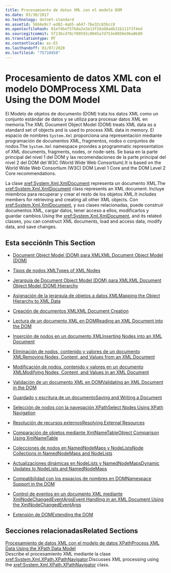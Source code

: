 ```yaml
---
title: Procesamiento de datos XML con el modelo DOM
ms.date: 03/30/2017
ms.technology: dotnet-standard
ms.assetid: 56b6e9c7-ed82-4a65-a647-7be32c83bcc8
ms.openlocfilehash: 01ef4bef57b8a2e3e13f28a98adb21b111f3f4ed
ms.sourcegitcommit: 5f236cd78cf09593c8945a7d753e0850e96a0b80
ms.translationtype: MT
ms.contentlocale: es-ES
ms.lasthandoff: 01/07/2020
ms.locfileid: "75710458"
---
```

# <a name="process-xml-data-using-the-dom-model"></a><span data-ttu-id="4a167-102">Procesamiento de datos XML con el modelo DOM</span><span class="sxs-lookup"><span data-stu-id="4a167-102">Process XML Data Using the DOM Model</span></span>
<span data-ttu-id="4a167-103">El Modelo de objetos de documento (DOM) trata los datos XML como un conjunto estándar de datos y se utiliza para procesar datos XML en memoria.</span><span class="sxs-lookup"><span data-stu-id="4a167-103">The XML Document Object Model (DOM) treats XML data as a standard set of objects and is used to process XML data in memory.</span></span> <span data-ttu-id="4a167-104">El espacio de nombres `System.Xml` proporciona una representación mediante programación de documentos XML, fragmentos, nodos o conjuntos de nodos.</span><span class="sxs-lookup"><span data-stu-id="4a167-104">The `System.Xml` namespace provides a programmatic representation of XML documents, fragments, nodes, or node-sets.</span></span> <span data-ttu-id="4a167-105">Se basa en la parte principal del nivel 1 del DOM y las recomendaciones de la parte principal del nivel 2 del DOM del W3C (World Wide Web Consortium).</span><span class="sxs-lookup"><span data-stu-id="4a167-105">It is based on the World Wide Web Consortium (W3C) DOM Level 1 Core and the DOM Level 2 Core recommendations.</span></span>  
  
 <span data-ttu-id="4a167-106">La clase <xref:System.Xml.XmlDocument> representa un documento XML.</span><span class="sxs-lookup"><span data-stu-id="4a167-106">The <xref:System.Xml.XmlDocument> class represents an XML document.</span></span> <span data-ttu-id="4a167-107">Incluye miembros para recuperar y crear el resto de los objetos XML.</span><span class="sxs-lookup"><span data-stu-id="4a167-107">It includes members for retrieving and creating all other XML objects.</span></span> <span data-ttu-id="4a167-108">Con <xref:System.Xml.XmlDocument>, y sus clases relacionadas, puede construir documentos XML, cargar datos, tener acceso a ellos, modificarlos y guardar cambios.</span><span class="sxs-lookup"><span data-stu-id="4a167-108">Using the <xref:System.Xml.XmlDocument>, and its related classes, you can construct XML documents, load and access data, modify data, and save changes.</span></span>  
  
## <a name="in-this-section"></a><span data-ttu-id="4a167-109">Esta sección</span><span class="sxs-lookup"><span data-stu-id="4a167-109">In This Section</span></span>  
  
- [<span data-ttu-id="4a167-110">Document Object Model (DOM) para XML</span><span class="sxs-lookup"><span data-stu-id="4a167-110">XML Document Object Model (DOM)</span></span>](../../../../docs/standard/data/xml/xml-document-object-model-dom.md)  
  
- [<span data-ttu-id="4a167-111">Tipos de nodos XML</span><span class="sxs-lookup"><span data-stu-id="4a167-111">Types of XML Nodes</span></span>](../../../../docs/standard/data/xml/types-of-xml-nodes.md)  
  
- [<span data-ttu-id="4a167-112">Jerarquía de Document Object Model (DOM) para XML</span><span class="sxs-lookup"><span data-stu-id="4a167-112">XML Document Object Model (DOM) Hierarchy</span></span>](../../../../docs/standard/data/xml/xml-document-object-model-dom-hierarchy.md)  
  
- [<span data-ttu-id="4a167-113">Asignación de la jerarquía de objetos a datos XML</span><span class="sxs-lookup"><span data-stu-id="4a167-113">Mapping the Object Hierarchy to XML Data</span></span>](../../../../docs/standard/data/xml/mapping-the-object-hierarchy-to-xml-data.md)  
  
- [<span data-ttu-id="4a167-114">Creación de documentos XML</span><span class="sxs-lookup"><span data-stu-id="4a167-114">XML Document Creation</span></span>](../../../../docs/standard/data/xml/xml-document-creation.md)  
  
- [<span data-ttu-id="4a167-115">Lectura de un documento XML en DOM</span><span class="sxs-lookup"><span data-stu-id="4a167-115">Reading an XML Document into the DOM</span></span>](../../../../docs/standard/data/xml/reading-an-xml-document-into-the-dom.md)  
  
- [<span data-ttu-id="4a167-116">Inserción de nodos en un documento XML</span><span class="sxs-lookup"><span data-stu-id="4a167-116">Inserting Nodes into an XML Document</span></span>](../../../../docs/standard/data/xml/inserting-nodes-into-an-xml-document.md)  
  
- [<span data-ttu-id="4a167-117">Eliminación de nodos, contenido y valores de un documento XML</span><span class="sxs-lookup"><span data-stu-id="4a167-117">Removing Nodes, Content, and Values from an XML Document</span></span>](../../../../docs/standard/data/xml/removing-nodes-content-and-values-from-an-xml-document.md)  
  
- [<span data-ttu-id="4a167-118">Modificación de nodos, contenido y valores en un documento XML</span><span class="sxs-lookup"><span data-stu-id="4a167-118">Modifying Nodes, Content, and Values in an XML Document</span></span>](../../../../docs/standard/data/xml/modifying-nodes-content-and-values-in-an-xml-document.md)  
  
- [<span data-ttu-id="4a167-119">Validación de un documento XML en DOM</span><span class="sxs-lookup"><span data-stu-id="4a167-119">Validating an XML Document in the DOM</span></span>](../../../../docs/standard/data/xml/validating-an-xml-document-in-the-dom.md)  
  
- [<span data-ttu-id="4a167-120">Guardado y escritura de un documento</span><span class="sxs-lookup"><span data-stu-id="4a167-120">Saving and Writing a Document</span></span>](../../../../docs/standard/data/xml/saving-and-writing-a-document.md)  
  
- [<span data-ttu-id="4a167-121">Selección de nodos con la navegación XPath</span><span class="sxs-lookup"><span data-stu-id="4a167-121">Select Nodes Using XPath Navigation</span></span>](../../../../docs/standard/data/xml/select-nodes-using-xpath-navigation.md)  
  
- [<span data-ttu-id="4a167-122">Resolución de recursos externos</span><span class="sxs-lookup"><span data-stu-id="4a167-122">Resolving External Resources</span></span>](../../../../docs/standard/data/xml/resolving-external-resources.md)  
  
- [<span data-ttu-id="4a167-123">Comparación de objetos mediante XmlNameTable</span><span class="sxs-lookup"><span data-stu-id="4a167-123">Object Comparison Using XmlNameTable</span></span>](../../../../docs/standard/data/xml/object-comparison-using-xmlnametable.md)  
  
- [<span data-ttu-id="4a167-124">Colecciones de nodos en NamedNodeMaps y NodeLists</span><span class="sxs-lookup"><span data-stu-id="4a167-124">Node Collections in NamedNodeMaps and NodeLists</span></span>](../../../../docs/standard/data/xml/node-collections-in-namednodemaps-and-nodelists.md)  
  
- [<span data-ttu-id="4a167-125">Actualizaciones dinámicas en NodeLists y NamedNodeMaps</span><span class="sxs-lookup"><span data-stu-id="4a167-125">Dynamic Updates to NodeLists and NamedNodeMaps</span></span>](../../../../docs/standard/data/xml/dynamic-updates-to-nodelists-and-namednodemaps.md)  
  
- [<span data-ttu-id="4a167-126">Compatibilidad con los espacios de nombres en DOM</span><span class="sxs-lookup"><span data-stu-id="4a167-126">Namespace Support in the DOM</span></span>](../../../../docs/standard/data/xml/namespace-support-in-the-dom.md)  
  
- [<span data-ttu-id="4a167-127">Control de eventos en un documento XML mediante XmlNodeChangedEventArgs</span><span class="sxs-lookup"><span data-stu-id="4a167-127">Event Handling in an XML Document Using the XmlNodeChangedEventArgs</span></span>](../../../../docs/standard/data/xml/event-handling-in-an-xml-document-using-the-xmlnodechangedeventargs.md)  
  
- [<span data-ttu-id="4a167-128">Extensión de DOM</span><span class="sxs-lookup"><span data-stu-id="4a167-128">Extending the DOM</span></span>](../../../../docs/standard/data/xml/extending-the-dom.md)  
  
## <a name="related-sections"></a><span data-ttu-id="4a167-129">Secciones relacionadas</span><span class="sxs-lookup"><span data-stu-id="4a167-129">Related Sections</span></span>  
 [<span data-ttu-id="4a167-130">Procesamiento de datos XML con el modelo de datos XPath</span><span class="sxs-lookup"><span data-stu-id="4a167-130">Process XML Data Using the XPath Data Model</span></span>](../../../../docs/standard/data/xml/process-xml-data-using-the-xpath-data-model.md)  
 <span data-ttu-id="4a167-131">Describe el procesamiento XML mediante la clase <xref:System.Xml.XPath.XPathNavigator>.</span><span class="sxs-lookup"><span data-stu-id="4a167-131">Discusses XML processing using the <xref:System.Xml.XPath.XPathNavigator> class.</span></span>
